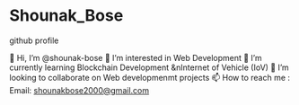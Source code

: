 # Shounak_Bose
github profile

👋 Hi, I’m @shounak-bose
👀 I’m interested in Web Development
🌱 I’m currently learning Blockchain Development &nInternet of Vehicle (IoV)
💞️ I’m looking to collaborate on Web developmenmt projects
📫 How to reach me : Email: shounakbose2000@gmail.com
